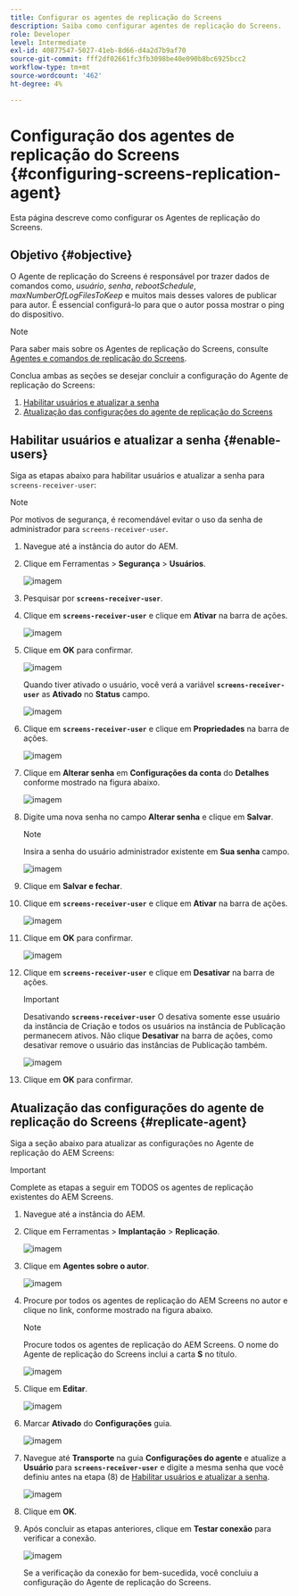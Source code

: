 ```yaml
---
title: Configurar os agentes de replicação do Screens
description: Saiba como configurar agentes de replicação do Screens.
role: Developer
level: Intermediate
exl-id: 40877547-5027-41eb-8d66-d4a2d7b9af70
source-git-commit: fff2df02661fc3fb3098be40e090b8bc6925bcc2
workflow-type: tm+mt
source-wordcount: '462'
ht-degree: 4%

---
```


# Configuração dos agentes de replicação do Screens {#configuring-screens-replication-agent}

Esta página descreve como configurar os Agentes de replicação do Screens.

## Objetivo {#objective}

O Agente de replicação do Screens é responsável por trazer dados de comandos como, *usuário*, *senha*, *rebootSchedule*, *maxNumberOfLogFilesToKeep* e muitos mais desses valores de publicar para autor. É essencial configurá-lo para que o autor possa mostrar o ping do dispositivo.

>[!NOTE]
>Para saber mais sobre os Agentes de replicação do Screens, consulte [Agentes e comandos de replicação do Screens](https://experienceleague.adobe.com/en/docs/experience-manager-screens/user-guide/administering/author-publish/author-publish-architecture-overview#screens-replication-agents-and-commands).

Conclua ambas as seções se desejar concluir a configuração do Agente de replicação do Screens:

1. [Habilitar usuários e atualizar a senha](#enable-users)
1. [Atualização das configurações do agente de replicação do Screens](#replicate-agent)

## Habilitar usuários e atualizar a senha {#enable-users}

Siga as etapas abaixo para habilitar usuários e atualizar a senha para `screens-receiver-user`:

>[!NOTE]
>Por motivos de segurança, é recomendável evitar o uso da senha de administrador para `screens-receiver-user`.

1. Navegue até a instância do autor do AEM.

1. Clique em Ferramentas > **Segurança** > **Usuários**.

   ![imagem](/help/user-guide/assets/screens-replication/screens-replication1.png)

1. Pesquisar por **`screens-receiver-user`**.

1. Clique em **`screens-receiver-user`** e clique em **Ativar** na barra de ações.

   ![imagem](/help/user-guide/assets/screens-replication/screens-replication2.png)

1. Clique em **OK** para confirmar.

   ![imagem](/help/user-guide/assets/screens-replication/screens-replication3.png)

   Quando tiver ativado o usuário, você verá a variável **`screens-receiver-user`** as **Ativado** no **Status** campo.

   ![imagem](/help/user-guide/assets/screens-replication/screens-replication4.png)

1. Clique em **`screens-receiver-user`** e clique em **Propriedades** na barra de ações.

   ![imagem](/help/user-guide/assets/screens-replication/screens-replication5.png)

1. Clique em **Alterar senha** em **Configurações da conta** do **Detalhes** conforme mostrado na figura abaixo.

   ![imagem](/help/user-guide/assets/screens-replication/screens-replication6.png)

1. Digite uma nova senha no campo **Alterar senha** e clique em **Salvar**.

   >[!NOTE]
   >Insira a senha do usuário administrador existente em **Sua senha** campo.

   ![imagem](/help/user-guide/assets/screens-replication/screens-replication7.png)

1. Clique em **Salvar e fechar**.

1. Clique em **`screens-receiver-user`** e clique em **Ativar** na barra de ações.

   ![imagem](/help/user-guide/assets/screens-replication/screens-replication8.png)

1. Clique em **OK** para confirmar.

   ![imagem](/help/user-guide/assets/screens-replication/screens-replication9.png)

1. Clique em **`screens-receiver-user`** e clique em **Desativar** na barra de ações.

   >[!IMPORTANT]
   > Desativando **`screens-receiver-user`** O desativa somente esse usuário da instância de Criação e todos os usuários na instância de Publicação permanecem ativos. Não clique **Desativar** na barra de ações, como desativar remove o usuário das instâncias de Publicação também.

   ![imagem](/help/user-guide/assets/screens-replication/screens-replication10.png)

1. Clique em **OK** para confirmar.

## Atualização das configurações do agente de replicação do Screens {#replicate-agent}

Siga a seção abaixo para atualizar as configurações no Agente de replicação do AEM Screens:

>[!IMPORTANT]
>Complete as etapas a seguir em TODOS os agentes de replicação existentes do AEM Screens.

1. Navegue até a instância do AEM.
1. Clique em Ferramentas > **Implantação** > **Replicação**.

   ![imagem](/help/user-guide/assets/screens-replication/screens-replication1a.png)

1. Clique em **Agentes sobre o autor**.

   ![imagem](/help/user-guide/assets/screens-replication/screens-replication1b.png)

1. Procure por todos os agentes de replicação do AEM Screens no autor e clique no link, conforme mostrado na figura abaixo.

   >[!NOTE]
   >Procure todos os agentes de replicação do AEM Screens. O nome do Agente de replicação do Screens inclui a carta **S** no título.

   ![imagem](/help/user-guide/assets/screens-replication/screens-replication1c.png)

1. Clique em **Editar**.

   ![imagem](/help/user-guide/assets/screens-replication/screens-replication1d.png)

1. Marcar **Ativado** do **Configurações** guia.

   ![imagem](/help/user-guide/assets/screens-replication/screens-replication1e.png)

1. Navegue até **Transporte** na guia **Configurações do agente** e atualize a **Usuário** para **`screens-receiver-user`** e digite a mesma senha que você definiu antes na etapa (8) de [Habilitar usuários e atualizar a senha](#enable-users).

   ![imagem](/help/user-guide/assets/screens-replication/screens-replication1-f.png)

1. Clique em **OK**.

1. Após concluir as etapas anteriores, clique em **Testar conexão** para verificar a conexão.

   ![imagem](/help/user-guide/assets/screens-replication/screens-replication1g.png)

   Se a verificação da conexão for bem-sucedida, você concluiu a configuração do Agente de replicação do Screens.
